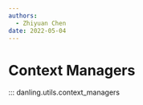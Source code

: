```yaml
---
authors:
  - Zhiyuan Chen
date: 2022-05-04
---
```


# Context Managers

::: danling.utils.context_managers
